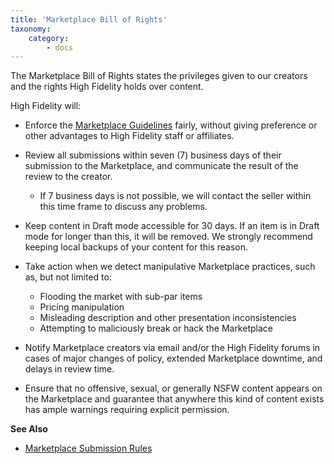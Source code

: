 ```yaml
---
title: 'Marketplace Bill of Rights'
taxonomy:
    category:
        - docs 
---
```

The Marketplace Bill of Rights states the privileges given to our creators and the rights High Fidelity holds over content.  

High Fidelity will:
* Enforce the [Marketplace Guidelines](https://docs.highfidelity.com/marketplace/submissionrules) fairly, without giving preference or other advantages to High Fidelity staff or affiliates.

* Review all submissions within seven (7) business days of their submission to the Marketplace, and communicate the result of the review to the creator.

    * If 7 business days is not possible, we will contact the seller within this time frame to discuss any problems.

* Keep content in Draft mode accessible for 30 days. If an item is in Draft mode for longer than this, it will be removed. We strongly recommend keeping local backups of your content for this reason.

* Take action when we detect manipulative Marketplace practices, such as, but not limited to: 
    * Flooding the market with sub-par items
    * Pricing manipulation
    * Misleading description and other presentation inconsistencies
    * Attempting to maliciously break or hack the Marketplace

* Notify Marketplace creators via email and/or the High Fidelity forums in cases of major changes of policy, extended Marketplace downtime, and delays in review time.

* Ensure that no offensive, sexual, or generally NSFW content appears on the Marketplace and guarantee that anywhere this kind of content exists has ample warnings requiring explicit permission.

    

**See Also**

+ [Marketplace Submission Rules](../submission-rules)